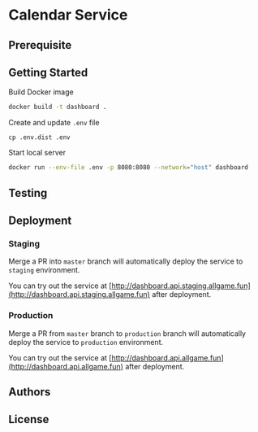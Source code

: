 # Calendar Service

## Prerequisite

## Getting Started

Build Docker image

```bash
docker build -t dashboard .
```

Create and update `.env` file

```
cp .env.dist .env
```

Start local server

```bash
docker run --env-file .env -p 8080:8080 --network="host" dashboard
```

## Testing

## Deployment

### Staging

Merge a PR into `master`  branch will automatically deploy the service to `staging` environment.

You can try out the service at [http://dashboard.api.staging.allgame.fun](http://dashboard.api.staging.allgame.fun) after deployment.

###  Production

Merge a PR from `master` branch to `production` branch will automatically deploy the service to `production` environment.

You can try out the service at [http://dashboard.api.allgame.fun](http://dashboard.api.allgame.fun) after deployment.

## Authors

## License
